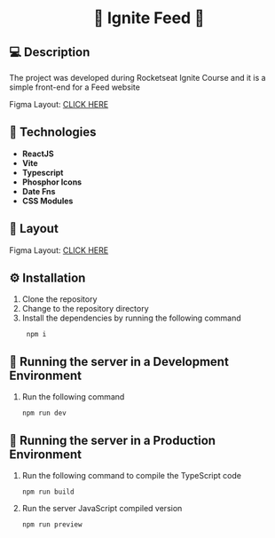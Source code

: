 <h1 align='center'>🔗 Ignite Feed 🔗</h1> 

## 💻 Description

The project was developed during Rocketseat Ignite Course and it is a simple front-end for a Feed website

Figma Layout: [CLICK HERE](https://www.figma.com/community/file/1113573231685349036)

## 📃 Technologies

- **ReactJS**
- **Vite**
- **Typescript**
- **Phosphor Icons**
- **Date Fns**
- **CSS Modules**

## 📜 Layout

Figma Layout: [CLICK HERE](https://www.figma.com/community/file/1113573231685349036)

## ⚙️ Installation
1. Clone the repository
1. Change to the repository directory
1. Install the dependencies by running the following command
   ```shell
    npm i
    ```
## 🚀 Running the server in a Development Environment

1. Run the following command
	```shell
	npm run dev
	```

## 🚀 Running the server in a Production Environment

1. Run the following command to compile the TypeScript code
	```shell
	npm run build
	```
2. Run the server JavaScript compiled version
   	```shell
	npm run preview
	```
